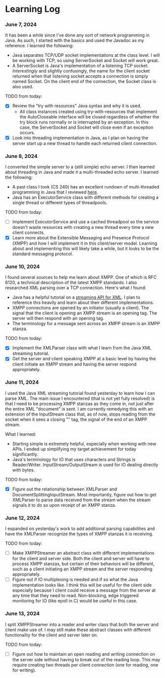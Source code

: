 # Learning Log

### June 7, 2024

It has been a while since I've done any sort of network programming in Java. As such, I started with the basics and used the Javadoc as my reference. I learned the following:

- Java separates TCP/UDP socket implementations at the class level. I will be working with TCP, so using ServerSocket and Socket will work great.
- A ServerSocket is Java's implementation of a listening TCP socket. *Interestingly* and slightly confusingly, the name for the client socket returned when that listening socket accepts a connection is simply named Socket. On the client end of the connection, the Socket class is also used.

TODO from today:

- [x] Review the "try with resources" Java syntax and why it is used.
  - All class instances created using try-with-resources that implement the AutoCloseable interface will be closed regardless of whether the try block runs normally or is interrupted by an exception. In this case, the ServerSocket and Socket will close even if an exception occurs.
- [x] Look into threading implementation in Java, as I plan on having the server start up a new thread to handle each returned client connection.

### June 8, 2024

I converted the simple server to a (still simple) echo server. I then learned about threading in Java and made it a multi-threaded echo server. I learned the following:

- A past class I took (CS 240) has an excellent rundown of multi-threaded programming in Java that I reviewed [here](https://github.com/softwareconstruction240/softwareconstruction/blob/main/instruction/concurrency/concurrency.md).
- Java has an ExecutorService class with different methods for creating a single thread or different types of threadpools.

TODO from today:
- [ ] Implement ExecutorService and use a cached threadpool so the service doesn't waste resources with creating a new thread every time a new client connects.
- [x] Learn more about the Extensible Messaging and Presence Protocol (XMPP) and how I will implement it in this client/server model. Learning about and implementing this will likely take a while, but it looks to be the standard messaging protocol. 

### June 10, 2024

I found several sources to help me learn about XMPP. One of which is RFC 6120, a technical description of the latest XMPP standards. I also researched XML parsing over a TCP connection. Here's what I found:

- Java has a helpful tutorial on a [streaming API for XML](https://docs.oracle.com/javase/tutorial/jaxp/stax/index.html). I plan to reference this heavily and learn about their different implementations.
- XMPP connections are opened by an initiator (usually a client). The signal that the client is opening an XMPP stream is an opening <stream> tag. The server will then respond with an opening <stream> tag.
- The terminology for a message sent across an XMPP stream is an XMPP stanza.

TODO from today:

- [x] Implement the XMLParser class with what I learn from the Java XML streaming tutorial.
- [x] Get the server and client speaking XMPP at a basic level by having the client initiate an XMPP stream and having the server respond appropriately. 

### June 11, 2024

I used the Java XML streaming tutorial found yesterday to learn how I can parse XML. The main issue I encountered (that is not yet fully resolved) is that I need to be processing XMPP stanzas as they come in, not just after the entire XML "document" is sent. I am currently remedying this with an extension of the InputStream class that, as of now, stops reading from the socket when it sees a closing "</stream>" tag, the signal of the end of an XMPP stream. 

What I learned:

- Starting simple is extremely helpful, especially when working with new APIs. I ended up simplifying my target achievement for today significantly.
- Java's terminology for IO that uses characters and Strings is Reader/Writer. InputStream/OutputStream is used for IO dealing directly with bytes.

TODO from today:

- [x] Figure out the relationship between XMLParser and DocumentSplittingInputStream. Most importantly, figure out how to get XMLParser to parse data received from the stream when the stream signals it to do so upon receipt of an XMPP stanza.

### June 12, 2024

I expanded on yesterday's work to add additional parsing capabilities and have the XMLParser recognize the types of XMPP stanzas it is receiving.

TODO from today: 

- [ ] Make XMPPStreamer an abstract class with different implementations for the client and server side. Both the client and server will have to process XMPP stanzas, but certain of their behaviors will be different, such as a client initiating an XMPP stream and the server responding appropriately.
- [ ] Figure out if IO multiplexing is needed and if so what the Java implementation looks like. I think this will be useful for the client side especially because I client could receive a message from the server at any time that they need to read. Non-blocking, edge triggered monitoring for IO (like epoll in C) would be useful in this case.

### June 13, 2024

I split XMPPStreamer into a reader and writer class that both the server and client make use of. I may still make these abstract classes with different functionality for the client and server later on.

TODO from today:

- [ ] Figure out how to maintain an open reading and writing connection on the server side without having to break out of the reading loop. This may require creating two threads per client connection (one for reading, one for writing).